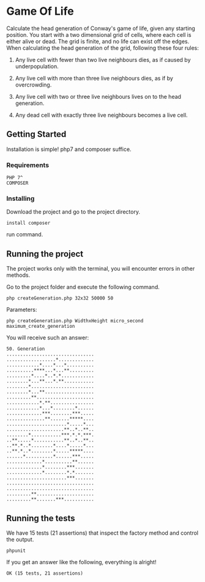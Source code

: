 # Game Of Life

Calculate the head generation of Conway's game of life, given any starting position.
You start with a two dimensional grid of cells, where each cell is either alive or dead.
The grid is finite, and no life can exist off the edges.
When calculating the head generation of the grid, following these four rules:

1. Any live cell with fewer than two live neighbours dies, as if caused by underpopulation.

2. Any live cell with more than three live neighbours dies, as if by overcrowding.

3. Any live cell with two or three live neighbours lives on to the head generation.

4. Any dead cell with exactly three live neighbours becomes a live cell.
	
## Getting Started

Installation is simple! php7 and composer suffice.

### Requirements

```
PHP 7^
COMPOSER
```

### Installing

Download the project and go to the project directory.

```
install composer
```

run command.

## Running the project

The project works only with the terminal, you will encounter errors in other methods.

Go to the project folder and execute the following command.
```
php createGeneration.php 32x32 50000 50
```

Parameters:
```
php createGeneration.php WidthxHeight micro_second maximum_create_generation
```

You will receive such an answer:
```
50. Generation
................................
..................*.............
............*....*...*..........
..........****...*...**.........
.........*....*..*.*............
........*...**...*.**...........
........*.......................
........*...**..................
.........**.....................
............*.**................
............*...*........*......
.............***........***.....
..............**.......*****....
......................*.....*...
.....................**..*..**..
........*...........***.*.*.***.
..**.....*...........**..*..**..
..**.*..*........*....*.....*...
..**.*..*........*.....*****....
......*..........*......***.....
.............*..........**......
.............*........***.......
.............*........*.*.......
......................***.......
................................
................................
.........**.....................
.........**.......***...........
```


## Running the tests

We have 15 tests (21 assertions) that inspect the factory method and control the output.

```
phpunit
```

If you get an answer like the following, everything is alright!

```
OK (15 tests, 21 assertions)
```